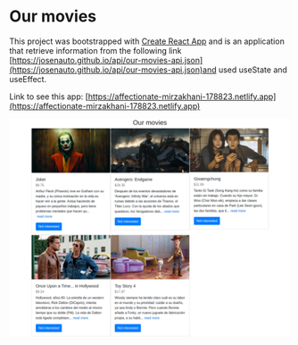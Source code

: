 # Our movies

This project was bootstrapped with [Create React App](https://github.com/facebook/create-react-app) and is an application that retrieve information from the following link [https://josenauto.github.io/api/our-movies-api.json](https://josenauto.github.io/api/our-movies-api.json)and used useState and useEffect. 

Link to see this app: [https://affectionate-mirzakhani-178823.netlify.app](https://affectionate-mirzakhani-178823.netlify.app)

![Preview](https://raw.githubusercontent.com/josenauto/our-movies/main/our-movies.png)